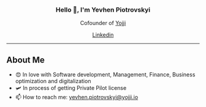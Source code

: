 <h3 align="center">Hello 👋, I'm Yevhen Piotrovskyi</h3>
<p align="center">Cofounder of <a href="https://yojji.io">Yojji</a></p>
<p align="center">
  <a href="https://www.linkedin.com/in/yevhen-piotrovskyi/">Linkedin</a>
</p>

---

## About Me
- 😍 In love with Software development, Management, Finance, Business optimization and digitalization
- 🛩️ In process of getting Private Pilot license
- 📫 How to reach me: yevhen.piotrovskyi@yojji.io
